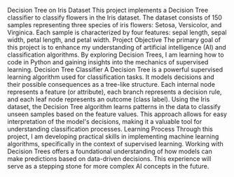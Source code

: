 Decision Tree on Iris Dataset
This project implements a Decision Tree classifier to classify flowers in the Iris dataset. The dataset consists of 150 samples representing three species of iris flowers: Setosa, Versicolor, and Virginica. Each sample is characterized by four features: sepal length, sepal width, petal length, and petal width.
Project Objective
The primary goal of this project is to enhance my understanding of artificial intelligence (AI) and classification algorithms. By exploring Decision Trees, I am learning how to code in Python and gaining insights into the mechanics of supervised learning.
Decision Tree Classifier
A Decision Tree is a powerful supervised learning algorithm used for classification tasks. It models decisions and their possible consequences as a tree-like structure. Each internal node represents a feature (or attribute), each branch represents a decision rule, and each leaf node represents an outcome (class label).
Using the Iris dataset, the Decision Tree algorithm learns patterns in the data to classify unseen samples based on the feature values. This approach allows for easy interpretation of the model's decisions, making it a valuable tool for understanding classification processes.
Learning Process
Through this project, I am developing practical skills in implementing machine learning algorithms, specifically in the context of supervised learning. Working with Decision Trees offers a foundational understanding of how models can make predictions based on data-driven decisions. This experience will serve as a stepping stone for more complex AI concepts in the future.